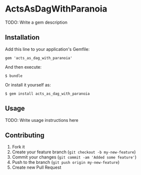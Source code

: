 # ActsAsDagWithParanoia

TODO: Write a gem description

## Installation

Add this line to your application's Gemfile:

    gem 'acts_as_dag_with_paranoia'

And then execute:

    $ bundle

Or install it yourself as:

    $ gem install acts_as_dag_with_paranoia

## Usage

TODO: Write usage instructions here

## Contributing

1. Fork it
2. Create your feature branch (`git checkout -b my-new-feature`)
3. Commit your changes (`git commit -am 'Added some feature'`)
4. Push to the branch (`git push origin my-new-feature`)
5. Create new Pull Request
